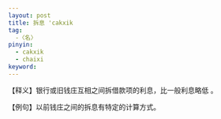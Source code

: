 ```yaml
---
layout: post
title: 拆息 'cakxik
tag:
  -〈名〉
pinyin: 
  - cakxik
  - chaixi
keyword: 
---
```



【释义】银行或旧钱庄互相之间拆借款项的利息，比一般利息略低 。                   
                                              
【例句】以前钱庄之间的拆息有特定的计算方式。                
          
            
                       
                                          
                          